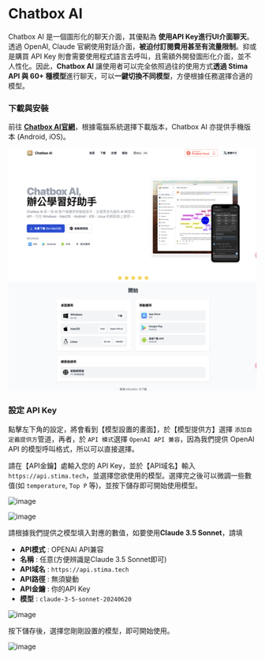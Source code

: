 # Chatbox AI

Chatbox AI 是一個圖形化的聊天介面，其優點為 **使用API Key進行UI介面聊天**。透過 OpenAI, Claude 官網使用對話介面，**被迫付訂閱費用甚至有流量限制**。抑或是購買 API Key 則會需要使用程式語言去呼叫，且需額外開發圖形化介面，並不人性化。因此，**Chatbox AI** 讓使用者可以完全依照過往的使用方式**透過 Stima API 與 60+ 種模型**進行聊天，可以**一鍵切換不同模型**，方便根據任務選擇合適的模型。

### 下載與安裝

前往 **[Chatbox AI官網](https://chatboxai.app/zh-TW)**，根據電腦系統選擇下載版本，Chatbox AI 亦提供手機版本 (Android, iOS)。

![image](../static/img/chatbox_1.png)
![image](../static/img/chatbox_2.png)


### 設定 API Key

點擊左下角的設定，將會看到【模型設置的畫面】，於【模型提供方】選擇 `添加自定義提供方`管道，再者，於 `API 模式`選擇 `OpenAI API 兼容`，因為我們提供 OpenAI API 的模型呼叫格式，所以可以直接選擇。

請在【API金鑰】處輸入您的 API Key，並於【API域名】輸入`https://api.stima.tech`，並選擇您欲使用的模型。選擇完之後可以微調一些數值(如 `temperature`, `Top P` 等)，並按下儲存即可開始使用模型。

![image](https://hackmd.io/_uploads/S1JVicdoR.png)


![image](https://hackmd.io/_uploads/SyjvocOiR.png)

請根據我們提供之模型填入對應的數值，如要使用**Claude 3.5 Sonnet**，請填

* **API模式** : OPENAI API兼容
* **名稱** : 任意(方便辨識是Claude 3.5 Sonnet即可)
* **API域名** : `https://api.stima.tech`
* **API路徑** : 無須變動
* **API金鑰** : 你的API Key
* **模型** : `claude-3-5-sonnet-20240620`

![image](https://hackmd.io/_uploads/SkLh2qOoR.png)


按下儲存後，選擇您剛剛設置的模型，即可開始使用。

![image](https://hackmd.io/_uploads/HJeAh9_i0.png)
